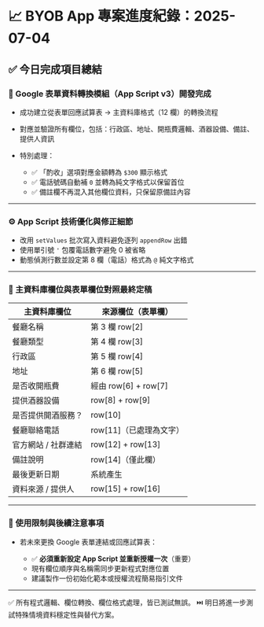 # 📈 BYOB App 專案進度紀錄：2025-07-04

## ✅ 今日完成項目總結

### 🧪 Google 表單資料轉換模組（App Script v3）開發完成

* 成功建立從表單回應試算表 → 主資料庫格式（12 欄）的轉換流程
* 對應並驗證所有欄位，包括：行政區、地址、開瓶費邏輯、酒器設備、備註、提供人資訊
* 特別處理：

  * ✅ 「酌收」選項對應金額轉為 `$300` 顯示格式
  * ✅ 電話號碼自動補 `0` 並轉為純文字格式以保留首位
  * ✅ 備註欄不再混入其他欄位資料，只保留原備註內容

---

### ⚙️ App Script 技術優化與修正細節

* 改用 `setValues` 批次寫入資料避免逐列 `appendRow` 出錯
* 使用單引號 `'` 包覆電話數字避免 0 被省略
* 動態偵測行數並設定第 8 欄（電話）格式為 `@` 純文字格式

---

### 🧾 主資料庫欄位與表單欄位對照最終定稿

| 主資料庫欄位      | 來源欄位（表單欄）            |
| ----------- | -------------------- |
| 餐廳名稱        | 第 3 欄 row\[2]        |
| 餐廳類型        | 第 4 欄 row\[3]        |
| 行政區         | 第 5 欄 row\[4]        |
| 地址          | 第 6 欄 row\[5]        |
| 是否收開瓶費      | 經由 row\[6] + row\[7] |
| 提供酒器設備      | row\[8] + row\[9]    |
| 是否提供開酒服務？   | row\[10]             |
| 餐廳聯絡電話      | row\[11]（已處理為文字）     |
| 官方網站 / 社群連結 | row\[12] + row\[13]  |
| 備註說明        | row\[14]（僅此欄）        |
| 最後更新日期      | 系統產生                 |
| 資料來源 / 提供人  | row\[15] + row\[16]  |

---

### 📌 使用限制與後續注意事項

* 若未來更換 Google 表單連結或回應試算表：

  * ✅ **必須重新設定 App Script 並重新授權一次**（重要）
  * 現有欄位順序與名稱需同步更新程式對應位置
  * 建議製作一份初始化範本或授權流程簡易指引文件

---

✅ 所有程式邏輯、欄位轉換、欄位格式處理，皆已測試無誤。
⏭️ 明日將進一步測試特殊情境資料穩定性與替代方案。
